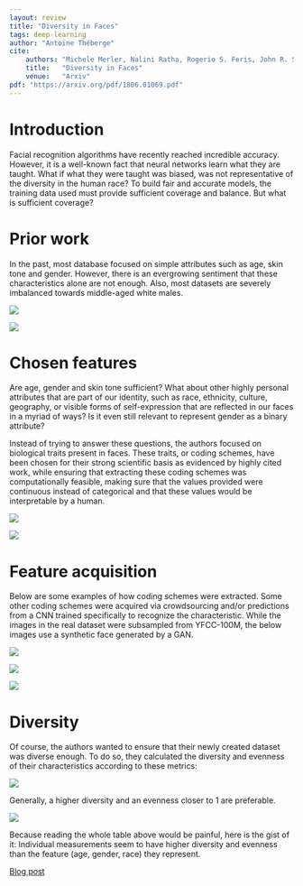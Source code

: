 ```yaml
---
layout: review
title: "Diversity in Faces"
tags: deep-learning 
author: "Antoine Théberge"
cite:
    authors: "Michele Merler, Nalini Ratha, Rogerio S. Feris, John R. Smith"
    title:   "Diversity in Faces"
    venue:   "Arxiv"
pdf: "https://arxiv.org/pdf/1806.01069.pdf"
---
```


# Introduction

Facial recognition algorithms have recently reached incredible accuracy. However, it is a well-known fact that neural networks learn what they are taught. What if what they were taught was biased, was not representative of the diversity in the human race? To build fair and accurate models, the training data used must provide sufficient coverage and balance. But what is sufficient coverage? 

# Prior work

In the past, most database focused on simple attributes such as age, skin tone and gender. However, there is an evergrowing sentiment that these characteristics alone are not enough. Also, most datasets are severely imbalanced towards middle-aged white males.

![](/article/images/Diversity_in_Faces/table2.jpg)

![](/article/images/Diversity_in_Faces/table3.jpg)

# Chosen features

Are age, gender and skin tone sufficient? What about other highly personal attributes that are part of our identity, such as race, ethnicity, culture, geography, or visible forms of self-expression that are reflected in our faces in a myriad of ways? Is it even still relevant to represent gender as a binary attribute?

Instead of trying to answer these questions, the authors focused on biological traits present in faces. These traits, or coding schemes, have been chosen for their strong scientific basis as evidenced by highly cited work, while ensuring that extracting these coding schemes was computationally feasible, making sure that the values provided were continuous instead of categorical and that these values would be interpretable by a human.

![](/article/images/Diversity_in_Faces/attributes.jpg)

![](/article/images/Diversity_in_Faces/versus.jpg)

# Feature acquisition

Below are some examples of how coding schemes were extracted. Some other coding schemes were acquired via crowdsourcing and/or predictions from a CNN trained specifically to recognize the characteristic. While the images in the real dataset were subsampled from YFCC-100M, the below images use a synthetic face generated by a GAN.

![](/article/images/Diversity_in_Faces/process1.jpg)

![](/article/images/Diversity_in_Faces/process2.jpg)

![](/article/images/Diversity_in_Faces/process3.jpg)

# Diversity

Of course, the authors wanted to ensure that their newly created dataset was diverse enough. To do so, they calculated the diversity and evenness of their characteristics according to these metrics:


![](/article/images/Diversity_in_Faces/shannon_simpson.jpg)

Generally, a higher diversity and an evenness closer to 1 are preferable.

![](/article/images/Diversity_in_Faces/results.jpg)

Because reading the whole table above would be painful, here is the gist of it:
Individual measurements seem to have higher diversity and evenness than the feature (age, gender, race) they represent.


[Blog post](https://www.ibm.com/blogs/research/2019/01/diversity-in-faces/)

